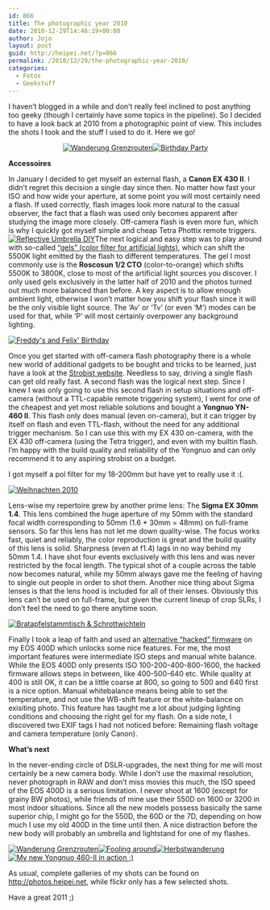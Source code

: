 ```yaml
---
id: 866
title: The photographic year 2010
date: 2010-12-29T14:46:19+00:00
author: Jojo
layout: post
guid: http://heipei.net/?p=866
permalink: /2010/12/29/the-photographic-year-2010/
categories:
  - Fotos
  - Geekstuff
---
```

I haven&#8217;t blogged in a while and don&#8217;t really feel inclined to post anything too geeky (though I certainly have some topics in the pipeline). So I decided to have a look back at 2010 from a photographic point of view. This includes the shots I took and the stuff I used to do it. Here we go!

<div align="center">
  <a href="https://secure.flickr.com/photos/heipei/5274900086/" title="Wanderung Grenzrouten by heipei, on Flickr"><img data-echo="https://farm6.static.flickr.com/5004/5274900086_5d8331c67c_n.jpg"  alt="Wanderung Grenzrouten" /></a><a href="https://secure.flickr.com/photos/heipei/5240956388/" title="Birthday Party by heipei, on Flickr"><img data-echo="https://farm6.static.flickr.com/5121/5240956388_03d53c3cf8_n.jpg"  alt="Birthday Party" /></a>
</div>

**Accessoires**
  
In January I decided to get myself an external flash, a **Canon EX 430 II**. I didn&#8217;t regret this decision a single day since then. No matter how fast your ISO and how wide your aperture, at some point you will most certainly need a flash. If used correctly, flash images look more natural to the casual observer, the fact that a flash was used only becomes apparent after studying the image more closely. Off-camera flash is even more fun, which is why I quickly got myself simple and cheap Tetra Phottix remote triggers.[<img data-echo="https://farm5.static.flickr.com/4002/4282942490_698ba70e95.jpg"  alt="Reflective Umbrella DIY" class="aligncenter" />](https://secure.flickr.com/photos/heipei/4282942490/ "Reflective Umbrella DIY by heipei, on Flickr")The next logical and easy step was to play around with so-called [&#8220;gels&#8221; (color filter for artificial lights)](http://www.ffl-rieger.de/shop/roscoleefolien/folienset/strobist-foliensammlung-rosco.php), which can shift the 5500K light emitted by the flash to different temperatures. The gel I most commonly use is the **Roscosun 1/2 CTO** (color-to-orange) which shifts 5500K to 3800K, close to most of the artificial light sources you discover. I only used gels exclusively in the latter half of 2010 and the photos turned out much more balanced than before. A key aspect is to allow enough ambient light, otherwise I won&#8217;t matter how you shift your flash since it will be the only visible light source. The &#8216;Av&#8217; or &#8216;Tv&#8217; (or even &#8216;M&#8217;) modes can be used for that, while &#8216;P&#8217; will most certainly overpower any background lighting.

<div class="img aligncenter">
<a href="https://secure.flickr.com/photos/heipei/5249016612/">
<img data-echo="https://farm6.static.flickr.com/5161/5249016612_a17e103f55_b.jpg"  alt="Freddy's and Felix' Birthday" />
</a>
</div>

Once you get started with off-camera flash photography there is a whole new world of additional gadgets to be bought and tricks to be learned, just have a look at the [Strobist website](http://strobist.com). Needless to say, driving a single flash can get old really fast. A second flash was the logical next step. Since I knew I was only going to use this second flash in setup situations and off-camera (without a TTL-capable remote triggering system), I went for one of the cheapest and yet most reliable solutions and bought a **Yongnuo YN-460 II**. This flash only does manual (even on-camera), but it can trigger by itself on flash and even TTL-flash, without the need for any additional trigger mechanism. So I can use this with my EX 430 on-camera, with the EX 430 off-camera (using the Tetra trigger), and even with my builtin flash. I&#8217;m happy with the build quality and reliability of the Yongnuo and can only recommend it to any aspiring strobist on a budget.
  
I got myself a pol filter for my 18-200mm but have yet to really use it :(.

<div class="img aligncenter">
<a href="https://secure.flickr.com/photos/heipei/5296583789/">
<img data-echo="https://farm6.static.flickr.com/5121/5296583789_a728508ef6_b.jpg"  alt="Weihnachten 2010" />
</a>
</div>

Lens-wise my repertoire grew by another prime lens: The **Sigma EX 30mm 1.4**. This lens combined the huge aperture of my 50mm with the standard focal width corresponding to 50mm (1.6 * 30mm = 48mm) on full-frame sensors. So far this lens has not let me down quality-wise. The focus works fast, quiet and reliably, the color reproduction is great and the build quality of this lens is solid. Sharpness (even at f1.4) lags in no way behind my 50mm 1.4. I have shot four events exclusively with this lens and was never restricted by the focal length. The typical shot of a couple across the table now becomes natural, while my 50mm always gave me the feeling of having to single out people in order to shot them. Another nice thing about Sigma lenses is that the lens hood is included for all of their lenses. Obviously this lens can&#8217;t be used on full-frame, but given the current lineup of crop SLRs, I don&#8217;t feel the need to go there anytime soon.

<div class="img aligncenter">
<a href="https://secure.flickr.com/photos/heipei/5296560161/">
<img data-echo="https://farm6.static.flickr.com/5082/5296560161_73b3301ae9_b.jpg"  alt="Bratapfelstammtisch & Schrottwichteln" class="aligncenter" />
</a>
</div> 

Finally I took a leap of faith and used an [alternative &#8220;hacked&#8221; firmware](http://chdk.wikia.com/wiki/400D) on my EOS 400D which unlocks some nice features. For me, the most important features were intermediate ISO steps and manual white balance. While the EOS 400D only presents ISO 100-200-400-800-1600, the hacked firmware allows steps in between, like 400-500-640 etc. While quality at 400 is still OK, it can be a little coarse at 800, so going to 500 and 640 first is a nice option. Manual whitebalance means being able to set the temperature, and not use the WB-shift feature or the white-balance on exisiting photo. This feature has taught me a lot about judging lighting conditions and choosing the right gel for my flash. On a side note, I discovered two EXIF tags I had not noticed before: Remaining flash voltage and camera temperature (only Canon). 

**What&#8217;s next**
  
In the never-ending circle of DSLR-upgrades, the next thing for me will most certainly be a new camera body. While I don&#8217;t use the maximal resolution, never photograph in RAW and don&#8217;t miss movies this much, the ISO speed of the EOS 400D is a serious limitation. I never shoot at 1600 (except for grainy BW photos), while friends of mine use their 550D on 1600 or 3200 in most indoor situations. Since all the new models possess basically the same superior chip, I might go for the 550D, the 60D or the 7D, depending on how much I use my old 400D in the time until then. A nice distraction before the new body will probably an umbrella and lightstand for one of my flashes.

<div class="img aligncenter">
  <a href="https://secure.flickr.com/photos/heipei/5274290199/" title="Wanderung Grenzrouten by heipei, on Flickr"><img data-echo="https://farm6.static.flickr.com/5128/5274290199_c615cc442f_n.jpg"  alt="Wanderung Grenzrouten" /></a><a href="https://secure.flickr.com/photos/heipei/5251503769/" title="Fooling around by heipei, on Flickr"><img data-echo="https://farm6.static.flickr.com/5203/5251503769_898d8d5a5b_n.jpg"  alt="Fooling around" /></a><a href="https://secure.flickr.com/photos/heipei/5092617249/" title="Herbstwanderung by heipei, on Flickr"><img data-echo="https://farm5.static.flickr.com/4127/5092617249_d9ff19eed0_n.jpg"  alt="Herbstwanderung" /></a><a href="https://secure.flickr.com/photos/heipei/4912524533/" title="My new Yongnuo 460-II in action ;) by heipei, on Flickr"><img data-echo="https://farm5.static.flickr.com/4139/4912524533_80da17b495_n.jpg"  alt="My new Yongnuo 460-II in action ;)" /></a>
</div>

As usual, complete galleries of my shots can be found on <http://photos.heipei.net>, while flickr only has a few selected shots.

Have a great 2011 ;)
